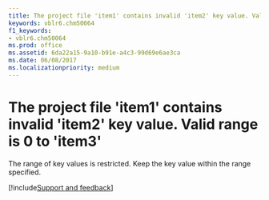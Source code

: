 ```yaml
---
title: The project file 'item1' contains invalid 'item2' key value. Valid range is 0 to 'item3'
keywords: vblr6.chm50064
f1_keywords:
- vblr6.chm50064
ms.prod: office
ms.assetid: 6da22a15-9a10-b91e-a4c3-99d69e6ae3ca
ms.date: 06/08/2017
ms.localizationpriority: medium
---
```



# The project file 'item1' contains invalid 'item2' key value. Valid range is 0 to 'item3'

The range of key values is restricted. Keep the key value within the range specified.

[!include[Support and feedback](~/includes/feedback-boilerplate.md)]